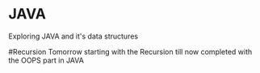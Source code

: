 # JAVA
Exploring JAVA and it's data structures

#Recursion 
Tomorrow starting with the Recursion till now completed with the OOPS part in JAVA